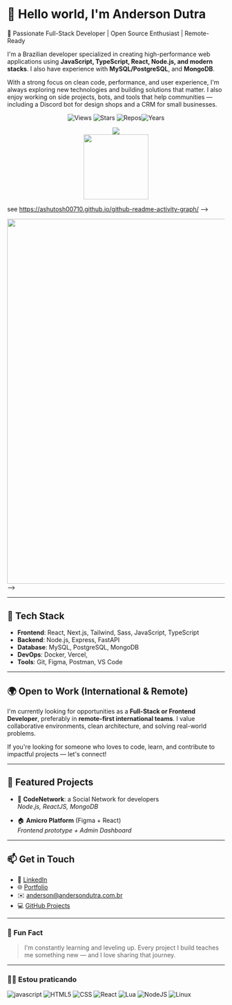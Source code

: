 # 👋 Hello world, I'm Anderson Dutra

🎯 Passionate Full-Stack Developer | Open Source Enthusiast | Remote-Ready

I'm a Brazilian developer specialized in creating high-performance web applications using **JavaScript, TypeScript, React, Node.js, and modern stacks**. I also have experience with **MySQL/PostgreSQL**, and **MongoDB**.

With a strong focus on clean code, performance, and user experience, I'm always exploring new technologies and building solutions that matter. I also enjoy working on side projects, bots, and tools that help communities — including a Discord bot for design shops and a CRM for small businesses.

<p align="center">
  <img src="https://komarev.com/ghpvc/?username=andersondutracun&label=Views" alt="Views">
  <img alt="Stars" src="https://img.shields.io/github/stars/andersondutracun?label=Stars">
  <img src="https://badges.pufler.dev/repos/andersondutracun" alt="Repos"><img src="https://badges.pufler.dev/years/andersondutracun" alt="Years">
</p>

<div align="center">
  <img src="https://media3.giphy.com/media/qgQUggAC3Pfv687qPC/giphy.gif">
</div>

<div align="center">
<img height="150.5em" src="https://github-readme-stats.vercel.app/api?username=andersondutracun&show_icons=true&count_private=true&include_all_commits=true&hide_border=true&hide_title=true&border_radius=0" <!--alt="Github Stats">

</div>

see https://ashutosh00710.github.io/github-readme-activity-graph/ -->
<div align="center">
<img width="843em" src="https://github-readme-activity-graph.vercel.app/graph?username=andersondutracun&bg_color=ffcfe9&color=9e4c98&line=9e4c98&point=403d3d&area=true&hide_border=true">
</div>-->

---

## 🚀 Tech Stack

- **Frontend**: React, Next.js, Tailwind, Sass, JavaScript, TypeScript
- **Backend**: Node.js, Express, FastAPI
- **Database**: MySQL, PostgreSQL, MongoDB
- **DevOps**: Docker, Vercel, 
- **Tools**: Git, Figma, Postman, VS Code

---

## 🌍 Open to Work (International & Remote)

I'm currently looking for opportunities as a **Full-Stack or Frontend Developer**, preferably in **remote-first international teams**. I value collaborative environments, clean architecture, and solving real-world problems.

If you're looking for someone who loves to code, learn, and contribute to impactful projects — let's connect!

---

## 📌 Featured Projects

- 🎨 **CodeNetwork**: a Social Network for developers  
  _Node.js, ReactJS, MongoDB_

- 🏠 **Amicro Platform** (Figma + React)  
  _Frontend prototype + Admin Dashboard_

---

## 📫 Get in Touch

- 💼 [LinkedIn](https://www.linkedin.com/in/andersondutrac/)
- 🌐 [Portfolio](https://www.andersondutra.com.br) <!-- substitua se tiver -->
- ✉️ anderson@andersondutra.com.br
- 💻 [GitHub Projects](https://github.com/andersondutracun)

---

### 🧠 Fun Fact
> I'm constantly learning and leveling up. Every project I build teaches me something new — and I love sharing that journey.

---

### 👨‍💻 Estou praticando

![javascript](https://img.shields.io/badge/Javascript-F7DF1E?style=flat&logo=javascript&logoColor=1d1d1d)
![HTML5](https://img.shields.io/badge/-HTML5-E44D26?style=flat&logo=HTML5&logoColor=1d1d1d)
![CSS](https://img.shields.io/badge/-CSS-264DE4?style=flat&logo=CSS3&logoColor=1d1d1d)
![React](https://img.shields.io/badge/-React-61dafb?style=flat&logo=react&logoColor=1d1d1d)
![Lua](https://img.shields.io/badge/-Lua-062C6D?style=flat&logo=lua&logoColor=1d1d1d)
![NodeJS](https://img.shields.io/badge/-NodeJS-78d560?style=flat&logo=node.js&logoColor=1d1d1d)
![Linux](https://img.shields.io/badge/-Linux-ccc?style=flat&logo=linux&logoColor=1d1d1d)


